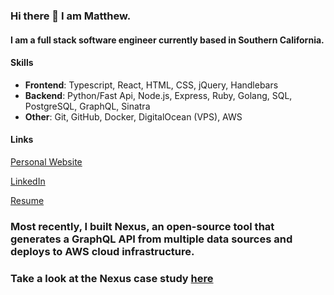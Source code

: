 ### Hi there 👋 I am Matthew.

#### I am a full stack software engineer currently based in Southern California.

#### Skills
- **Frontend**: Typescript, React, HTML, CSS, jQuery, Handlebars
- **Backend**: Python/Fast Api, Node.js, Express, Ruby, Golang, SQL, PostgreSQL, GraphQL, Sinatra
- **Other**: Git, GitHub, Docker, DigitalOcean (VPS), AWS

#### Links

[Personal Website](https://www.mattmalane.dev/)

[LinkedIn](https://www.linkedin.com/in/matthew-malane-27ab95248/)

[Resume](https://mattmalane.dev/assets/matt_resume.pdf)

### Most recently, I built Nexus, an open-source tool that generates a GraphQL API from multiple data sources and deploys to AWS cloud infrastructure.

### Take a look at the Nexus case study [here](https://nexus-graphql.github.io/#case-study)

<!--
**mattmalane/mattmalane** is a ✨ _special_ ✨ repository because its `README.md` (this file) appears on your GitHub profile.

Here are some ideas to get you started:

- 🔭 I’m currently working on ...
- 🌱 I’m currently learning ...
- 👯 I’m looking to collaborate on ...
- 🤔 I’m looking for help with ...
- 💬 Ask me about ...
- 📫 How to reach me: ...
- 😄 Pronouns: ...
- ⚡ Fun fact: ...
-->
